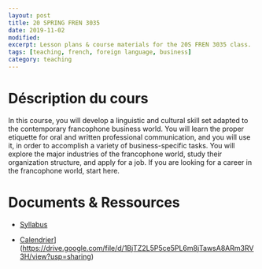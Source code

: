 ```yaml
--- 
layout: post
title: 20 SPRING FREN 3035 
date: 2019-11-02 
modified:   
excerpt: Lesson plans & course materials for the 20S FREN 3035 class. 
tags: [teaching, french, foreign language, business]
category: teaching
---
```


# Déscription du cours
In this course, you will develop a linguistic and cultural skill set adapted to the contemporary francophone business world. You will learn the proper etiquette for oral and written professional communication, and you will use it, in order to accomplish a variety of business-specific tasks. You will explore the major industries of the francophone world, study their organization structure, and apply for a job. If you are looking for a career in the francophone world, start here.

# Documents & Ressources 

- [Syllabus](https://drive.google.com/file/d/1AWJh2nTM06I57veL3YM2JutnUykZkEd3/view?usp=sharing) 

- [Calendrier]([)](https://drive.google.com/file/d/1BjTZ2L5P5ce5PL6m8jTawsA8ARm3RV3H/view?usp=sharing)

